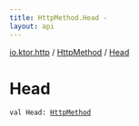 ```yaml
---
title: HttpMethod.Head - 
layout: api
---
```


<div class='api-docs-breadcrumbs'><a href="../index.html">io.ktor.http</a> / <a href="index.html">HttpMethod</a> / <a href="./-head.html">Head</a></div>

# Head

<div class="signature"><code><span class="keyword">val </span><span class="identifier">Head</span><span class="symbol">: </span><a href="index.html"><span class="identifier">HttpMethod</span></a></code></div>
